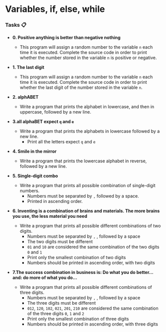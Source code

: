 # Variables, if, else, while

### Tasks 📋

- **0. Positive anything is better than negative nothing**

  - This program will assign a random number to the variable `n` each time it is executed.
    Complete the source code in order to print whether the number stored in the variable `n` is positive or negative.

- **1. The last digit**

  - This program will assign a random number to the variable `n` each time it is executed.
    Complete the source code in order to print whether the last digit of the number stored in the variable `n`.

- **2. alphABET**
  - Write a program that prints the alphabet in lowercase, and then in uppercase, followed by a new line.
- **3.all alphaBET expect `q` and `e`**

  - Write a program that prints the alphabets in lowercase followed by a new line.
    - Print all the letters expect `q` and `e`

- **4. Smile in the mirror**
  - Write a program that prints the lowercase alphabet in reverse, followed by a new line.
- **5. Single-digit combo**

  - Write a program that prints all possible combination of single-digit numbers.
    - Numbers must be separated by `,` followed by a space.
    - Printed in ascending order.

- **6. Inventing is a combination of brains and materials. The more brains you use, the less material you need**

  - Write a program that prints all possible different combinations of two digits.
    - Numbers must be separated by `,` , followed by a space
    - The two digits must be different
    - `01` and `10` are considered the same combination of the two digits `0` and `1`
    - Print only the smallest combination of two digits
    - Numbers should be printed in ascending order, with two digits

- **7.The success combination in business is: Do what you do better... and: do more of what you do...**
  - Write a program that prints all possible different combinations of three digits.
    - Numbers must be separated by `,` , followed by a space
    - The three digits must be different
    - `012`, `120`, `102`, `021`, `201`, `210` are considered the same combination of the three digits `0`, `1` and `2`
    - Print only the smallest combination of three digits
    - Numbers should be printed in ascending order, with three digits

